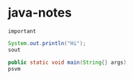 # java-notes

`important`

```java
System.out.println("Hi");
sout
```
```java
public static void main(String{} args)
psvm
```
